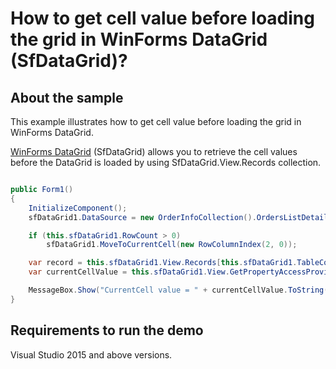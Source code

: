 # How to get cell value before loading the grid in WinForms DataGrid (SfDataGrid)?

## About the sample

This example illustrates how to get cell value before loading the grid in WinForms DataGrid.

[WinForms DataGrid](https://www.syncfusion.com/winforms-ui-controls/datagrid) (SfDataGrid) allows you to retrieve the cell values before the DataGrid is loaded by using SfDataGrid.View.Records collection. 

```C#

public Form1()
{
    InitializeComponent();
    sfDataGrid1.DataSource = new OrderInfoCollection().OrdersListDetails;

    if (this.sfDataGrid1.RowCount > 0)
        sfDataGrid1.MoveToCurrentCell(new RowColumnIndex(2, 0));

    var record = this.sfDataGrid1.View.Records[this.sfDataGrid1.TableControl.ResolveToRecordIndex(this.sfDataGrid1.CurrentCell.RowIndex)];
    var currentCellValue = this.sfDataGrid1.View.GetPropertyAccessProvider().GetValue((record as RecordEntry).Data, "OrderID");

    MessageBox.Show("CurrentCell value = " + currentCellValue.ToString());
}


```

## Requirements to run the demo 

Visual Studio 2015 and above versions.